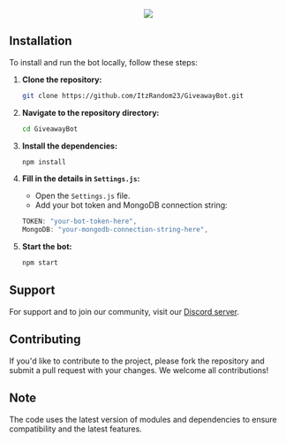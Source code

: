 <center><img src="https://capsule-render.vercel.app/api?type=waving&color=gradient&height=200&section=header&text=GiveawayBot&fontSize=80&fontAlignY=35&animation=twinkling&fontColor=gradient" /></center>

## Installation

To install and run the bot locally, follow these steps:

1. **Clone the repository:**
   ```bash
   git clone https://github.com/ItzRandom23/GiveawayBot.git
   ```

2. **Navigate to the repository directory:**
   ```bash
   cd GiveawayBot
   ```

3. **Install the dependencies:**
   ```bash
   npm install
   ```
4. **Fill in the details in `Settings.js`:**
   - Open the `Settings.js` file.
   - Add your bot token and MongoDB connection string:
   ```javascript
   TOKEN: "your-bot-token-here",
   MongoDB: "your-mongodb-connection-string-here",
5. **Start the bot:**
   ```bash
   npm start
   ```

## Support

For support and to join our community, visit our [Discord server](https://discord.gg/cool-music-support-925619107460698202).

## Contributing

If you'd like to contribute to the project, please fork the repository and submit a pull request with your changes. We welcome all contributions!

## Note

The code uses the latest version of modules and dependencies to ensure compatibility and the latest features.
